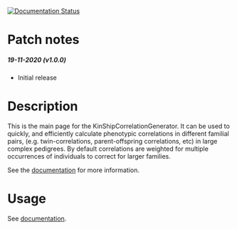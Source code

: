 [![Documentation Status](https://readthedocs.org/projects/kinshipcorrelationgenerator/badge/?version=latest)](https://kinshipcorrelationgenerator.readthedocs.io/en/latest/?badge=latest)

# Patch notes

##### 19-11-2020 (v1.0.0)
 - Initial release

# Description

This is the main page for the KinShipCorrelationGenerator. It can be used to quickly, and efficiently calculate phenotypic correlations in different familial pairs, (e.g. twin-correlations, parent-offspring correlations, etc) in large complex pedigrees.
By default correlations are weighted for multiple occurrences of individuals to correct for larger families. 

See the [documentation](https://kinshipcorrelationgenerator.readthedocs.io/) for more information.

# Usage

See [documentation](https://kinshipcorrelationgenerator.readthedocs.io/).

